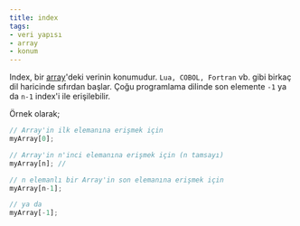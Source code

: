 ```yaml
---
title: index
tags:
- veri yapısı
- array
- konum
---
```


Index, bir [array](/array)'deki verinin konumudur. `Lua, COBOL, Fortran` vb. gibi birkaç dil haricinde sıfırdan başlar.
Çoğu programlama dilinde son elemente `-1` ya da `n-1` index'i ile erişilebilir.

Örnek olarak;

```javascript
// Array'in ilk elemanına erişmek için
myArray[0];

// Array'in n'inci elemanına erişmek için (n tamsayı)
myArray[n]; // 

// n elemanlı bir Array'in son elemanına erişmek için
myArray[n-1];

// ya da
myArray[-1];
```
